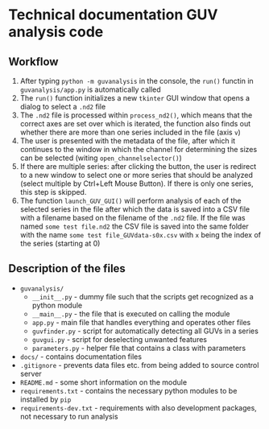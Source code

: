 # Technical documentation GUV analysis code

## Workflow

1. After typing `python -m guvanalysis` in the console, the `run()` functin in `guvanalysis/app.py` is automatically called
2. The `run()` function initializes a new `tkinter` GUI window that opens a dialog to select a `.nd2` file
3. The `.nd2` file is processed within `process_nd2()`, which means that the correct axes are set over which is iterated, the function also finds out whether there are more than one series included in the file (axis `v`)
4. The user is presented with the metadata of the file, after which it continues to the window in which the channel for determining the sizes can be selected (witing `open_channelselector()`)
5. If there are multiple series: after clicking the button, the user is redirect to a new window to select one or more series that should be analyzed (select multiple by Ctrl+Left Mouse Button). If there is only one series, this step is skipped.
6. The function `launch_GUV_GUI()` will perform analysis of each of the selected series in the file after which the data is saved into a CSV file with a filename based on the filename of the `.nd2` file. If the file was named `some test file.nd2` the CSV file is saved into the same folder with the name `some test file_GUVdata-s0x.csv` with `x` being the index of the series (starting at 0)

## Description of the files

* `guvanalysis/`
  * `__init__.py` - dummy file such that the scripts get recognized as a python module
  * `__main__.py` - the file that is executed on calling the module
  * `app.py` - main file that handles everything and operates other files
  * `guvfinder.py` - script for automatically detecting all GUVs in a series
  * `guvgui.py` - script for deselecting unwanted features
  * `parameters.py` - helper file that contains a class with parameters
* `docs/` - contains documentation files
* `.gitignore` - prevents data files etc. from being added to source control server
* `README.md` - some short information on the module
* `requirements.txt` - contains the necessary python modules to be installed by `pip`
* `requirements-dev.txt` - requirements with also development packages, not necessary to run analysis
